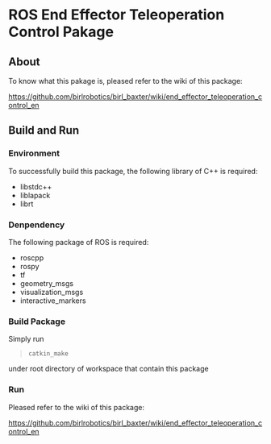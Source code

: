 # ROS End Effector Teleoperation Control Pakage

## About
To know what this pakage is, pleased refer to the wiki of this package:

https://github.com/birlrobotics/birl_baxter/wiki/end_effector_teleoperation_control_en


## Build and Run

### Environment
To successfully build this package, the following library of C++ is required:
* libstdc++
* liblapack
* librt

### Denpendency
The following package of ROS is required:
* roscpp
* rospy
* tf
* geometry_msgs
* visualization_msgs
* interactive_markers

### Build Package
Simply run   
><code>catkin_make</code>  

under root directory of workspace that contain this package

### Run
Pleased refer to the wiki of this package:

https://github.com/birlrobotics/birl_baxter/wiki/end_effector_teleoperation_control_en
